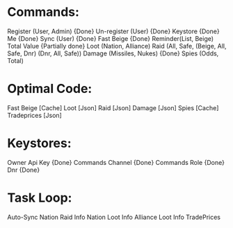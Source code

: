 # Commands:

Register (User, Admin) {Done}
Un-register (User) {Done}
Keystore {Done}
Me {Done}
Sync (User) {Done}
Fast Beige {Done}
Reminder(List, Beige)
Total Value {Partially done}
Loot (Nation, Alliance)
Raid (All, Safe, (Beige, All, Safe, Dnr) (Dnr, All, Safe))
Damage (Missiles, Nukes) {Done}
Spies (Odds, Total)

# Optimal Code:

Fast Beige [Cache]
Loot  [Json]
Raid [Json]
Damage [Json]
Spies [Cache]
Tradeprices [Json]


# Keystores:

Owner Api Key {Done}
Commands Channel {Done}
Commands Role {Done}
Dnr {Done}

# Task Loop:

Auto-Sync
Nation Raid Info
Nation Loot Info
Alliance Loot Info
TradePrices
